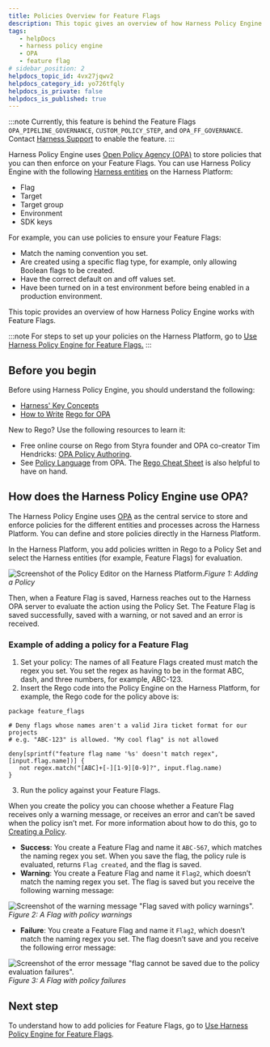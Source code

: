 ```yaml
---
title: Policies Overview for Feature Flags
description: This topic gives an overview of how Harness Policy Engine works with Feature Flags and OPA.
tags: 
   - helpDocs
   - harness policy engine
   - OPA
   - feature flag
# sidebar_position: 2
helpdocs_topic_id: 4vx27jqwv2
helpdocs_category_id: yo726tfqly
helpdocs_is_private: false
helpdocs_is_published: true
---
```


:::note
 Currently, this feature is behind the Feature Flags `OPA_PIPELINE_GOVERNANCE`, `CUSTOM_POLICY_STEP`, and `OPA_FF_GOVERNANCE`. Contact [Harness Support](mailto:support@harness.io) to enable the feature. 
:::

Harness Policy Engine uses [Open Policy Agency (OPA)](https://www.openpolicyagent.org/docs/latest/) to store policies that you can then enforce on your Feature Flags. You can use Harness Policy Engine with the following [Harness entities](../../platform/20_References/harness-entity-reference.md) on the Harness Platform:

* Flag
* Target
* Target group
* Environment
* SDK keys

For example, you can use policies to ensure your Feature Flags: 

* Match the naming convention you set.
* Are created using a specific flag type, for example, only allowing Boolean flags to be created.
* Have the correct default on and off values set.
* Have been turned on in a test environment before being enabled in a production environment.

This topic provides an overview of how Harness Policy Engine works with Feature Flags.

:::note
 For steps to set up your policies on the Harness Platform, go to [Use Harness Policy Engine for Feature Flags.](../../platform/14_Policy-as-code/using-harness-policy-engine-for-feature-flags.md)
:::

## Before you begin

Before using Harness Policy Engine, you should understand the following:

* [Harness' Key Concepts](../../getting-started/learn-harness-key-concepts.md)
* [How to Write](https://www.openpolicyagent.org/docs/latest/policy-language/) [Rego for OPA](https://www.openpolicyagent.org/docs/latest/policy-language/)

New to Rego? Use the following resources to learn it:

* Free online course on Rego from Styra founder and OPA co-creator Tim Hendricks: [OPA Policy Authoring](https://academy.styra.com/courses/opa-rego).
* See [Policy Language](https://www.openpolicyagent.org/docs/latest/policy-language/) from OPA. The [Rego Cheat Sheet](https://dboles-opa-docs.netlify.app/docs/v0.10.7/rego-cheatsheet/) is also helpful to have on hand.

## How does the Harness Policy Engine use OPA?

The Harness Policy Engine uses [OPA](https://www.openpolicyagent.org/) as the central service to store and enforce policies for the different entities and processes across the Harness Platform. You can define and store policies directly in the Harness Platform. 

In the Harness Platform, you add policies written in Rego to a Policy Set and select the Harness entities (for example, Feature Flags) for evaluation.

![Screenshot of the Policy Editor on the Harness Platform. ](./static/8-harness-policy-engine-10.png)*Figure 1: Adding a Policy*

Then, when a Feature Flag is saved, Harness reaches out to the Harness OPA server to evaluate the action using the Policy Set. The Feature Flag is saved successfully, saved with a warning, or not saved and an error is received.

### Example of adding a policy for a Feature Flag

1. Set your policy: The names of all Feature Flags created must match the regex you set. You set the regex as having to be in the format ABC, dash, and three numbers, for example, ABC-123.
2. Insert the Rego code into the Policy Engine on the Harness Platform, for example, the Rego code for the policy above is:


```
package feature_flags  
  
# Deny flags whose names aren't a valid Jira ticket format for our projects  
# e.g. "ABC-123" is allowed. "My cool flag" is not allowed  
  
deny[sprintf("feature flag name '%s' doesn't match regex", [input.flag.name])] {  
   not regex.match("[ABC]+[-][1-9][0-9]?", input.flag.name)  
}
```
3. Run the policy against your Feature Flags.

When you create the policy you can choose whether a Feature Flag receives only a warning message, or receives an error and can’t be saved when the policy isn’t met. For more information about how to do this, go to [Creating a Policy](../../platform/14_Policy-as-code/using-harness-policy-engine-for-feature-flags.md#step-1-creating-a-policy).

* **Success**: You create a Feature Flag and name it `ABC-567`, which matches the naming regex you set. When you save the flag, the policy rule is evaluated, returns `Flag created`, and the flag is saved.
* **Warning**: You create a Feature Flag and name it `Flag2`, which doesn’t match the naming regex you set. The flag is saved but you receive the following warning message:

![Screenshot of the warning message "Flag saved with policy warnings". ](./static/8-harness-policy-engine-11.png)*Figure 2: A Flag with policy warnings*

* **Failure**: You create a Feature Flag and name it `Flag2`, which doesn’t match the naming regex you set. The flag doesn’t save and you receive the following error message:

![Screenshot of the error message "flag cannot be saved due to the policy evaluation failures".](./static/8-harness-policy-engine-12.png)*Figure 3: A Flag with policy failures*

## Next step

To understand how to add policies for Feature Flags, go to [Use Harness Policy Engine for Feature Flags](../../platform/14_Policy-as-code/using-harness-policy-engine-for-feature-flags.md).

